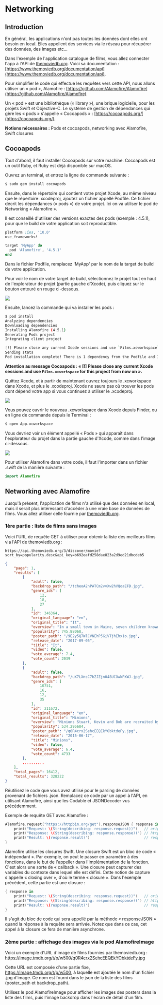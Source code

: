 # Networking

## Introduction

En général, les applications n'ont pas toutes les données dont elles ont besoin en local. Elles appellent des services via le réseau pour récupérer des données, des images etc...

Dans l'exemple de l'application catalogue de films, vous allez connecter l'app à l'API de [themoviedb.org](https://www.themoviedb.org/). Voici sa documentation : [https://www.themoviedb.org/documentation/api](https://www.themoviedb.org/documentation/api).

Pour simplifier le code qui effectue les requêtes vers cette API, nous allons utiliser un « pod », Alamofire : [https://github.com/Alamofire/Alamofire](https://github.com/Alamofire/Alamofire)

Un « pod » est une bibliothèque (« library »), une brique logicielle, pour les projets Swift et Objective-C.
Le système de gestion de dépendances qui gère les « pods » s'appelle « Cocoapods » : [https://cocoapods.org/](https://cocoapods.org/).

**Notions nécessaires :** Pods et cocoapods, networking avec Alamofire, Swift closures

## Cocoapods

Tout d'abord, il faut installer Cocoapods sur votre machine. Cocoapods est un outil Ruby, et Ruby est déjà disponible sur macOS.

Ouvrez un terminal, et entrez la ligne de commande suivante :

```bash
$ sudo gem install cocoapods
```

Ensuite, dans le répertoire qui contient votre projet Xcode, au même niveau que le répertoire .xcodeproj, ajoutez un fichier appellé Podfile. Ce fichier décrit les dépendances (« pods ») de votre projet.
Ici on va utiliser le pod de Networking « Alamofire ».

Il est conseillé d'utiliser des versions exactes des pods (exemple : 4.5.1), pour que le build de votre application soit reproductible.

```ruby
platform :ios, '10.0'
use_frameworks!

target 'MyApp' do
  pod 'Alamofire', '4.5.1'
end
```

Dans le fichier Podfile, remplacez 'MyApp' par le nom de la target de build de votre application.

Pour voir le nom de votre target de build, sélectionnez le projet tout en haut de l'explorateur de projet (partie gauche d'Xcode), puis cliquez sur le bouton entouré en rouge ci-dessous.

![](/assets/target.png)

Ensuite, lancez la commande qui va installer les pods :

```bash
$ pod install
Analyzing dependencies
Downloading dependencies
Installing Alamofire (4.5.1)
Generating Pods project
Integrating client project

[!] Please close any current Xcode sessions and use `Films.xcworkspace` for this project from now on.
Sending stats
Pod installation complete! There is 1 dependency from the Podfile and 1 total pod installed.
```

**Attention au message Cocoapods : « [!] Please close any current Xcode sessions and use `Films.xcworkspace` for this project from now on ».**

Quittez Xcode, et à partir de maintenant ouvrez toujours le .xcworkspace dans Xcode, et plus le .xcodeproj. Xcode ne saura pas où trouver les pods dont dépend votre app si vous continuez à utiliser le .xcodeproj.

![](/assets/workspace-cocoapods.png)

Vous pouvez ouvrir le nouveau .xcworkspace dans Xcode depuis Finder, ou en ligne de commande depuis le Terminal :

```bash
$ open App.xcworkspace
```

Vous devriez voir un élément appellé « Pods » qui apparaît dans l'explorateur du projet dans la partie gauche d'Xcode, comme dans l'image ci-dessous.

![](/assets/pods.png)

Pour utiliser Alamofire dans votre code, il faut l'importer dans un fichier .swift de la manière suivante :

```swift
import Alamofire
```

## Networking avec Alamofire

Jusqu'à présent, l'application de films n'a utilisé que des données en local, mais il serait plus intéressant d'accéder à une vraie base de données de films.
Vous allez utiliser celle fournie par [themoviedb.org](https://www.themoviedb.org/).

### 1ère partie : liste de films sans images

Voici l'URL de requête GET à utiliser pour obtenir la liste des meilleurs films via l'API de themoviedb.org :

```
https://api.themoviedb.org/3/discover/movie?sort_by=popularity.desc&api_key=b692eafd258dae823a2d9ed21dbcdeb5
```

```json
{
    "page": 1,
    "results": [
        {
            "adult": false,
            "backdrop_path": "/tcheoA2nPATCm2vvXw2hVQoaEFD.jpg",
            "genre_ids": [
                12,
                18,
                27
            ],
            "id": 346364,
            "original_language": "en",
            "original_title": "It",
            "overview": "In a small town in Maine, seven children known as The Losers Club come face to face with life problems, bullies and a monster that takes the shape of a clown called Pennywise.",
            "popularity": 745.88068,
            "poster_path": "/9E2y5Q7WlCVNEhP5GiVTjhEhx1o.jpg",
            "release_date": "2017-09-05",
            "title": "It",
            "video": false,
            "vote_average": 7.4,
            "vote_count": 2039
        },
        {
            "adult": false,
            "backdrop_path": "/uX7LXnsC7bZJZjn048UCOwkPXWJ.jpg",
            "genre_ids": [
                10751,
                16,
                12,
                35
            ],
            "id": 211672,
            "original_language": "en",
            "original_title": "Minions",
            "overview": "Minions Stuart, Kevin and Bob are recruited by Scarlet Overkill, a super-villain who, alongside her inventor husband Herb, hatches a plot to take over the world.",
            "popularity": 534.295684,
            "poster_path": "/q0R4crx2SehcEEQEkYObktdeFy.jpg",
            "release_date": "2015-06-17",
            "title": "Minions",
            "video": false,
            "vote_average": 6.4,
            "vote_count": 4733
        },
        ..........
    ],
    "total_pages": 16412,
    "total_results": 328222
}
```

Réutilisez le code que vous avez utilisé pour le parsing de données provenant de fichiers .json.
Remplacez ce code par un appel à l'API, en utilisant Alamofire, ainsi que les Codable et JSONDecoder vus précédemment.

Exemple de requête GET avec Alamofire :

```swift
Alamofire.request("https://httpbin.org/get").responseJSON { response in
    print("Request: \(String(describing: response.request))")   // original url request
    print("Response: \(String(describing: response.response))") // http url response
    print("Result: \(response.result)")                         // response serialization result
}
```

Alamofire utilise les closures Swift. Une closure Swift est un bloc de code « indépendant ».
Par exemple, on peut le passer en paramètre à des fonctions, dans le but de l'appeller dans l'implémentation de la fonction. C'est alors une sorte de « callback ».
Une closure peut capturer des variables du contexte dans lequel elle est défini. Cette notion de capture s'appelle « closing over », d'où le terme « closure ».
Dans l'exemple précédent, cette partie est une closure :

```swift
{ response in
    print("Request: \(String(describing: response.request))")   // original url request
    print("Response: \(String(describing: response.response))") // http url response
    print("Result: \(response.result)")                         // response serialization result
}
```

Il s'agit du bloc de code qui sera appellé par la méthode « responseJSON » quand la réponse à la requête sera arrivée. Notez que dans ce cas, cet appel à la closure ce fera de manière asynchrone.

### 2ème partie : affichage des images via le pod AlamofireImage

Voici un exemple d'URL d'image de films fournies par themoviedb.org : https://image.tmdb.org/t/p/w500/q0R4crx2SehcEEQEkYObktdeFy.jpg

Cette URL est composée d'une partie fixe, https://image.tmdb.org/t/p/w500, à laquelle est ajoutée le nom d'un fichier .jpg d'image.
Ce nom est fourni dans le json de la liste des films (poster_path et backdrop_path).

Utilisez le pod AlamofireImage pour afficher les images des posters dans la liste des films, puis l'image backdrop dans l'écran de détail d'un film.

